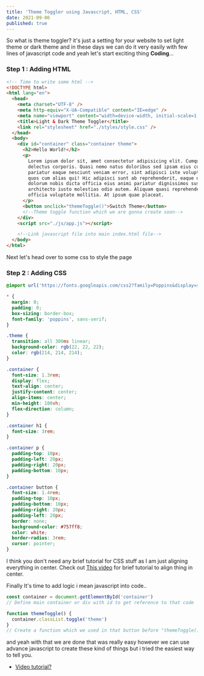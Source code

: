 ```yaml
---
title: 'Theme Toggler using Javascript, HTML, CSS'
date: 2021-09-06
published: true
---
```


So what is theme toggler? it's just a setting for your website to set light theme or dark theme and in these days we can do it very easily with few lines of javascript code and yeah let's start exciting thing **Coding**...

### Step 1 : Adding HTML

```html
<!-- Time to write some html -->
<!DOCTYPE html>
<html lang="en">
  <head>
    <meta charset="UTF-8" />
    <meta http-equiv="X-UA-Compatible" content="IE=edge" />
    <meta name="viewport" content="width=device-width, initial-scale=1.0" />
    <title>Light & Dark Theme Toggler</title>
    <link rel="stylesheet" href="./styles/style.css" />
  </head>
  <body>
    <div id="container" class="container theme">
      <h2>Hello World!</h2>
      <p>
        Lorem ipsum dolor sit, amet consectetur adipisicing elit. Cumque veniam
        delectus corporis. Quasi nemo natus doloribus sed ipsam eius cupiditate
        pariatur eaque nesciunt veniam error, sint adipisci iste voluptatibus
        quos cum alias qui! Hic adipisci sunt ab reprehenderit, eaque deleniti
        dolorum nobis dicta officia eius animi pariatur dignissimos suscipit
        architecto iusto molestias odio autem. Aliquam quasi reprehenderit
        officia voluptate mollitia. At ipsum quae placeat.
      </p>
      <button onclick="themeToggle()">Switch Theme</button>
      <!--Theme toggle function which we are gonna create soon-->
    </div>
    <script src="./js/app.js"></script>

    <!--Link javascript file into main index.html file-->
  </body>
</html>
```

Next let's head over to some css to style the page

### Step 2 : Adding CSS

```css
@import url('https://fonts.googleapis.com/css2?family=Poppins&display=swap');

* {
  margin: 0;
  padding: 0;
  box-sizing: border-box;
  font-family: 'poppins', sans-serif;
}

.theme {
  transition: all 300ms linear;
  background-color: rgb(22, 22, 22);
  color: rgb(214, 214, 214);
}

.container {
  font-size: 1.3rem;
  display: flex;
  text-align: center;
  justify-content: center;
  align-items: center;
  min-height: 100vh;
  flex-direction: column;
}

.container h1 {
  font-size: 3rem;
}

.container p {
  padding-top: 10px;
  padding-left: 20px;
  padding-right: 20px;
  padding-bottom: 10px;
}

.container button {
  font-size: 1.4rem;
  padding-top: 10px;
  padding-bottom: 10px;
  padding-right: 20px;
  padding-left: 20px;
  border: none;
  background-color: #757ff8;
  color: white;
  border-radius: 3rem;
  cursor: pointer;
}
```

I think you don't need any brief tutorial for CSS stuff as I am just aligning everything in center. Check out [This video](https://www.youtube.com/watch?v=7VE1G8EcmrQ) for brief tutorial to align thing in center.

Finally It's time to add logic i mean javascript into code..

```js
const container = document.getElementById('container')
// Define main container or div with id to get reference to that code

function themeToggle() {
  container.classList.toggle('theme')
}
// Create a function which we used in that button before "themeToggle()" function where we just use that container  variable and toggle a class which we defined in css file head over to css code and check for "theme" class which just change to color of background and text color
```

and yeah with that we are done that was really easy however we can use advance javascript to create these kind of things but i tried the easiest way to tell you.

- [Video tutorial?](https://www.youtube.com/watch?v=hTsqeA-7pEo&t)
